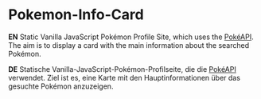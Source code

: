 # Pokemon-Info-Card

**EN** Static Vanilla JavaScript Pokémon Profile Site, which uses the [PokéAPI](https://pokeapi.co/). The aim is to display a card with the main information about the searched Pokémon.

**DE** Statische Vanilla-JavaScript-Pokémon-Profilseite, die die [PokéAPI](https://pokeapi.co/) verwendet. Ziel ist es, eine Karte mit den Hauptinformationen über das gesuchte Pokémon anzuzeigen.